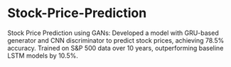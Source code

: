 # Stock-Price-Prediction
Stock Price Prediction using GANs: Developed a model with GRU-based generator and CNN discriminator to predict stock prices, achieving 78.5% accuracy. Trained on S&amp;P 500 data over 10 years, outperforming baseline LSTM models by 10.5%.
